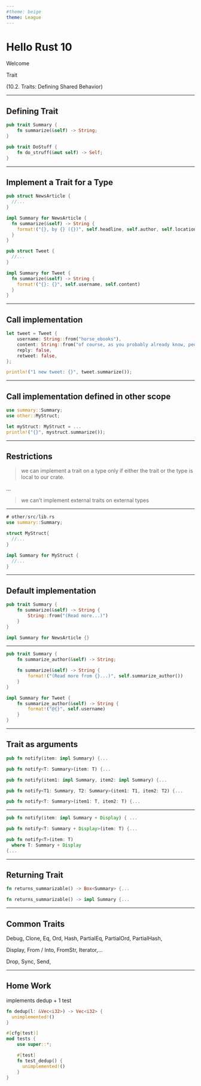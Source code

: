 ```yaml
---
#theme: beige
theme: League
---
```

# Hello Rust 10

Welcome

Trait

(10.2. Traits: Defining Shared Behavior)

---

## Defining Trait

```rust
pub trait Summary {
    fn summarize(&self) -> String;
}
```

```rust
pub trait DoStuff {
    fn do_struff(&mut self) -> Self;
}
```

---

## Implement a Trait for a Type

```rust
pub struct NewsArticle {
  //...
}

impl Summary for NewsArticle {
  fn summarize(&self) -> String {
    format!("{}, by {} ({})", self.headline, self.author, self.location)
  }
}

pub struct Tweet {
  //...
}

impl Summary for Tweet {
  fn summarize(&self) -> String {
    format!("{}: {}", self.username, self.content)
  }
}
```

---

## Call implementation

```rust
let tweet = Tweet {
    username: String::from("horse_ebooks"),
    content: String::from("of course, as you probably already know, people"),
    reply: false,
    retweet: false,
};

println!("1 new tweet: {}", tweet.summarize());
```

---

## Call implementation defined in other scope

```rust
use summary::Summary;
use other::MyStruct;

let myStruct: MyStruct = ...
println!("{}", mystruct.summarize());
```

---

## Restrictions

> we can implement a trait on a type only if either the trait or the type is local to our crate.

...

> we can’t implement external traits on external types

---

```rust
# other/src/lib.rs
use summary::Summary;

struct MyStruct{
  //...
}

impl Summary for MyStruct {
  //...
}
```

---

## Default implementation

```rust
pub trait Summary {
    fn summarize(&self) -> String {
        String::from("(Read more...)")
    }
}
```

```rust
impl Summary for NewsArticle {}
```

---

```rust
pub trait Summary {
    fn summarize_author(&self) -> String;

    fn summarize(&self) -> String {
        format!("(Read more from {}...)", self.summarize_author())
    }
}
```

```rust
impl Summary for Tweet {
    fn summarize_author(&self) -> String {
        format!("@{}", self.username)
    }
}
```

---

## Trait as arguments

```rust
pub fn notify(item: impl Summary) {...

pub fn notify<T: Summary>(item: T) {...

pub fn notify(item1: impl Summary, item2: impl Summary) {...

pub fn notify<T1: Summary, T2: Summary>(item1: T1, item2: T2) {...

pub fn notify<T: Summary>(item1: T, item2: T) {...

```

---

```rust
pub fn notify(item: impl Summary + Display) { ...

pub fn notify<T: Summary + Display>(item: T) {...

pub fn notify<T>(item: T)
  where T: Summary + Display
{...

```

---

## Returning Trait

```rust
fn returns_summarizable() -> Box<Summary> {...

fn returns_summarizable() -> impl Summary {...

```

---

## Common Traits

Debug, Clone, Eq, Ord, Hash, PartialEq, PartialOrd, PartialHash,

Display, From / Into, FromStr, Iterator,...

Drop, Sync, Send,

---

## Home Work

implements dedup + 1 test

```rust
fn dedup(l: &Vec<i32>) -> Vec<i32> {
  unimplemented!()
}

#[cfg(test)]
mod tests {
    use super::*;

    #[test]
    fn test_dedup() {
      unimplemented!()
    }
}
```
